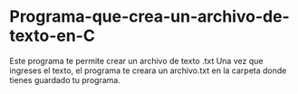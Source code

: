 # Programa-que-crea-un-archivo-de-texto-en-C
Este programa te permite crear un archivo de texto .txt
Una vez que ingreses el texto, el programa te creara un archivo.txt en la carpeta donde tienes guardado tu programa.
